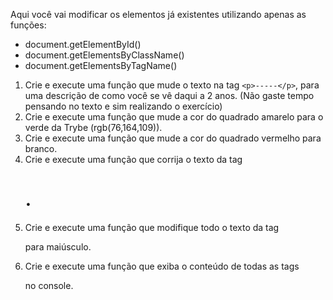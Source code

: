 Aqui você vai modificar os elementos já existentes utilizando apenas as funções:

- document.getElementById()
- document.getElementsByClassName()
- document.getElementsByTagName()

1. Crie e execute uma função que mude o texto na tag `<p>-----</p>`, para uma descrição de como você se vê daqui a 2 anos. (Não gaste tempo pensando no texto e sim realizando o exercício)
2. Crie e execute uma função que mude a cor do quadrado amarelo para o verde da Trybe (rgb(76,164,109)).
3. Crie e execute uma função que mude a cor do quadrado vermelho para branco.
4. Crie e execute uma função que corrija o texto da tag <h1>.
5. Crie e execute uma função que modifique todo o texto da tag <p> para maiúsculo.
6. Crie e execute uma função que exiba o conteúdo de todas as tags <p> no console.
